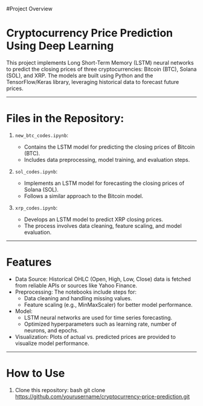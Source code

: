 #Project Overview

# Cryptocurrency Price Prediction Using Deep Learning

This project implements Long Short-Term Memory (LSTM) neural networks to predict the closing prices of three cryptocurrencies: Bitcoin (BTC), Solana (SOL), and XRP. The models are built using Python and the TensorFlow/Keras library, leveraging historical data to forecast future prices.

---

# Files in the Repository:
1. `new_btc_codes.ipynb`:
   - Contains the LSTM model for predicting the closing prices of Bitcoin (BTC).
   - Includes data preprocessing, model training, and evaluation steps.

2. `sol_codes.ipynb`:
   - Implements an LSTM model for forecasting the closing prices of Solana (SOL).
   - Follows a similar approach to the Bitcoin model.

3. `xrp_codes.ipynb`:
   - Develops an LSTM model to predict XRP closing prices.
   - The process involves data cleaning, feature scaling, and model evaluation.

---

# Features

- Data Source: Historical OHLC (Open, High, Low, Close) data is fetched from reliable APIs or sources like Yahoo Finance.
- Preprocessing: The notebooks include steps for:
  - Data cleaning and handling missing values.
  - Feature scaling (e.g., MinMaxScaler) for better model performance.
- Model:
  - LSTM neural networks are used for time series forecasting.
  - Optimized hyperparameters such as learning rate, number of neurons, and epochs.
- Visualization: Plots of actual vs. predicted prices are provided to visualize model performance.

---

# How to Use

1. Clone this repository:
   bash git clone https://github.com/yourusername/cryptocurrency-price-prediction.git

